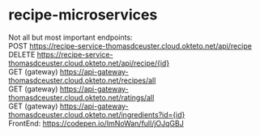 # recipe-microservices
 
Not all but most important endpoints:<br/>
POST https://recipe-service-thomasdceuster.cloud.okteto.net/api/recipe <br/>
DELETE https://recipe-service-thomasdceuster.cloud.okteto.net/api/recipe/{id} <br/>
GET (gateway) https://api-gateway-thomasdceuster.cloud.okteto.net/recipes/all <br/>
GET (gateway) https://api-gateway-thomasdceuster.cloud.okteto.net/ratings/all <br/>
GET (gateway) https://api-gateway-thomasdceuster.cloud.okteto.net/ingredients?id={id} <br/>
FrontEnd:  <a>https://codepen.io/ImNoWan/full/jOJqGBJ </a><br/>